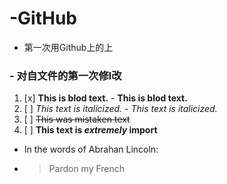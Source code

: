 # -GitHub
- 第一次用Github上的上
###  - 对自文件的第一次修l改
1. [x] **This is blod text.** 
        - __This is blod text.__
2. [ ] *This text is italicized.* 
       - _This text is italicized._
3. [ ] ~~This was mistaken text~~
4. [ ] **This text is _extremely_ import**
- In the words of Abrahan Lincoln:
- > Pardon my French
